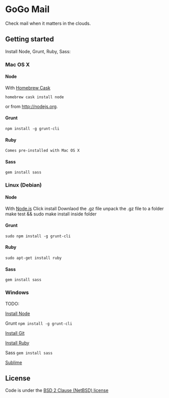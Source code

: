 # GoGo Mail

Check mail when it matters in the clouds.

## Getting started

Install Node, Grunt, Ruby, Sass:

### Mac OS X

#### Node

With [Homebrew Cask](https://github.com/phinze/homebrew-cask)

    homebrew cask install node

or from <http://nodejs.org>.

#### Grunt

    npm install -g grunt-cli

#### Ruby

    Comes pre-installed with Mac OS X

#### Sass

    gem install sass

### Linux (Debian)


#### Node
With [Node.js](http://nodejs.org)
	Click install
	Downlaod the .gz file
	unpack the .gz file to a folder
	make test && sudo make install inside folder

#### Grunt
	sudo npm install -g grunt-cli

#### Ruby
	sudo apt-get install ruby

#### Sass
	gem install sass


### Windows

TODO: 

[Install Node](http://nodejs.org/)

Grunt `npm install -g grunt-cli`

[Install Git](http://msysgit.github.io/)

[Install Ruby](http://rubyinstaller.org/downloads/)

Sass `gem install sass`

[Sublime](http://www.sublimetext.com/)

## License

Code is under the [BSD 2 Clause (NetBSD) license](LICENSE)

